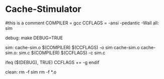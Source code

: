 Cache-Stimulator
================
#this is a comment
COMPILER = gcc
CCFLAGS = -ansi -pedantic -Wall
all: sim

debug:
	make DEBUG=TRUE

sim: cache-sim.o
	$(COMPILER) $(CCFLAGS) -o sim cache-sim.o
cache-sim.o: sim.c
	$(COMPILER) $(CCFLAGS) -c sim.c

ifeq ($(DEBUG), TRUE)
 CCFLAGS += -g
endif

clean:
	rm -f sim
	rm -f *.o
